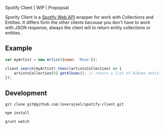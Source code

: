 Spotify Client | WIP | Propopsal

Spority Client is a [Spotify Web API](https://developer.spotify.com/web-api/) wrapper for work with Collections and Entities.
It differs form the other clients becouse you don't have to work with JSON response, always the client will to return entity collections or entities.


## Example
```javascript
var myArtist = new Artist({name: 'Muse'});

client.search(myArtist).then((artistsCollection) => {
	artistsCollection[0].getAlbums(); // return a list of Albums entities
});
````

## Development
```git clone git@github.com:loverajoel/spotify-client.git```

```npm install```

```grunt watch```

